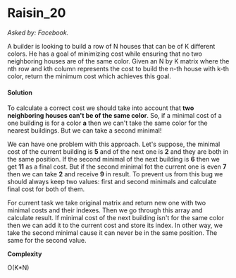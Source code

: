 # Raisin_20

*Asked by: Facebook.*

A builder is looking to build a row of N houses that can be of K different colors. He has a goal of minimizing cost while ensuring that no two neighboring houses are of the same color.
Given an N by K matrix where the nth row and kth column represents the cost to build the n-th house with k-th color, return the minimum cost which achieves this goal.

#### Solution

To calculate a correct cost we should take into account that **two neighboring houses can't be of the same color**. So, if a minimal cost of a one building is for a color **a**  then we can't take the same color for the nearest buildings. But we can take a second minimal! 

We can have one problem with this approach. Let's suppose, the minimal cost of the current building is **5** and of the next one is **2** and they are both in the same position. If the second minimal of the next building is **6** then we get **11** as a final cost. But if the second minimal fot the current one is even **7** then we can take **2** and receive **9** in result. To prevent us from this bug we should always keep two values: first and second minimals and calculate final cost for both of them. 

For current task we take original matrix and return new one with two minimal costs and their indexes. Then we go through this array and calculate result. If minimal cost of the next building isn't for the same color then we can add it to the current cost and store its index. In other way, we take the second minimal cause it can never be in the same position. The same for the second value.

**Сomplexity** 

O(K*N)